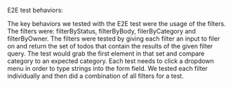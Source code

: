 E2E test behaviors:

The key behaviors we tested with the E2E test were the usage of the filters. The
filters were: filterByStatus, filterByBody, filerByCategory and filterByOwner.
The filters were tested by giving each filter an input to filer on and return the
set of todos that contain the results of the given filter query. The test would grab
the first element in that set and compare category to an expected category.
Each test needs to click a dropdown menu in order to type strings into the form field.
We tested each filter individually and then did a combination of all filters for a test. 
